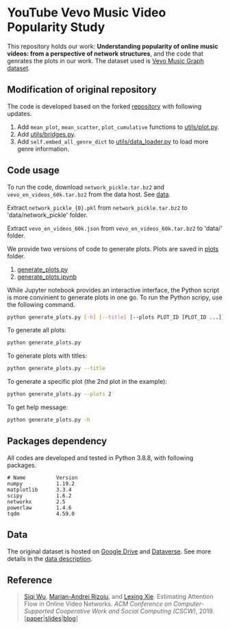 # YouTube Vevo Music Video Popularity Study

This repository holds our work: **Understanding popularity of online music videos: from a perspective of network structures**, and the code that genrates the plots in our work. The dataset used is [Vevo Music Graph dataset](https://github.com/avalanchesiqi/networked-popularity).

## Modification of original repository
The code is developed based on the forked [repository](https://github.com/avalanchesiqi/networked-popularity) with following updates.
1. Add `mean_plot`, `mean_scatter`, `plot_cumulative` functions to [utils/plot.py](/utils/plot.py).
2. Add [utils/bridges.py](/utils/bridges.py).
3. Add `self.embed_all_genre_dict` to [utils/data_loader.py](/utils/data_loader.py) to load more genre information.


## Code usage
To run the code, download `network_pickle.tar.bz2` and `vevo_en_videos_60k.tar.bz2` from the data host. See [data](#data). 

Extract `network_pickle_{0}.pkl` from `network_pickle.tar.bz2` to 'data/network_pickle' folder. 

Extract `vevo_en_videos_60k.json` from `vevo_en_videos_60k.tar.bz2` to 'data/' folder.

We provide two versions of code to generate plots. Plots are saved in [plots](/plots/) folder.
1. [generate_plots.py](/generate_plots.py)
2. [generate_plots.ipynb](/generate_plots.ipynb)

While Jupyter notebook provides an interactive interface, the Python script is more convinient to generate plots in one go. To run the Python scripy, use the following command.
```bash
python generate_plots.py [-h] [--title] [--plots PLOT_ID [PLOT_ID ...]]
```
To generate all plots:
```bash
python generate_plots.py
```
To generate plots with titles:
```bash
python generate_plots.py --title
```
To generate a specific plot (the 2nd plot in the example):
```bash
python generate_plots.py --plots 2
```
To get help message:
```bash
python generate_plots.py -h
```

## Packages dependency
All codes are developed and tested in Python 3.8.8, with following packages.

    # Name          Version
    numpy           1.19.2
    matplotlib      3.3.4
    scipy           1.6.2
    networkx        2.5
    powerlaw        1.4.6
    tqdm            4.59.0 

## Data
The original dataset is hosted on [Google Drive](https://drive.google.com/drive/folders/19R3_2hRMVqlMGELZm47ruk8D9kqJvAmL?usp=sharing) and [Dataverse](https://dataverse.harvard.edu/dataset.xhtml?persistentId=doi:10.7910/DVN/TORICY).
See more details in the [data description](/data/README.md).

## Reference
> [Siqi Wu](https://avalanchesiqi.github.io/), [Marian-Andrei Rizoiu](http://www.rizoiu.eu/), and [Lexing Xie](http://users.cecs.anu.edu.au/~xlx/). Estimating Attention Flow in Online Video Networks. *ACM Conference on Computer-Supported Cooperative Work and Social Computing (CSCW)*, 2019. \[[paper](https://avalanchesiqi.github.io/files/cscw2019network.pdf)\|[slides](https://avalanchesiqi.github.io/files/cscw2019slides.pdf)\|[blog](https://medium.com/acm-cscw/how-does-the-network-of-youtube-music-videos-drive-attention-42130144b59b)\]
